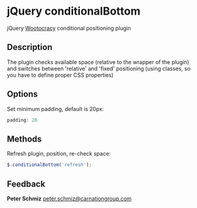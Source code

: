 jQuery conditionalBottom
================

jQuery [Wootocracy](http://wootocracy.com) conditional positioning plugin

Description
-----------

The plugin checks available space (relative to the wrapper of the plugin)
and switches between 'relative' and 'fixed' positioning (using classes, so
you have to define proper CSS properties)

Options
-------

Set minimum padding, default is 20px:

```javascript
padding: 20
```


Methods
-------


Refresh plugin, position, re-check space:

```javascript
$.conditionalBottom('refresh');
```

Feedback
--------

**Peter Schmiz**
<peter.schmiz@carnationgroup.com>